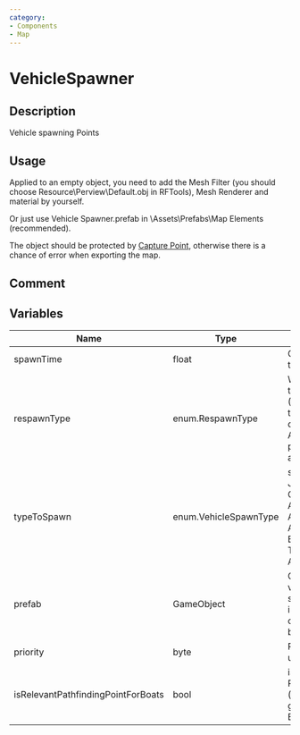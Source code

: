 ```yaml
---
category: 
- Components
- Map
---
```

# VehicleSpawner
## Description

Vehicle spawning Points

## Usage

Applied to an empty object, you need to add the Mesh Filter (you should choose Resource\Perview\Default.obj in RFTools), Mesh Renderer and material by yourself.

Or just use Vehicle Spawner.prefab in \Assets\Prefabs\Map Elements (recommended).

The object should be protected by [Capture Point](./CapturePoint.md), otherwise there is a chance of error when exporting the map.

## Comment

## Variables
| Name | Type | Description |
| ----------- | ----------- | ----------- |
| spawnTime  | float | Generation interval of two carriers |  
| respawnType  | enum.RespawnType | When to regenerate the carrier (AfterDestroyed=After the previous one is destroyed, AfterMoved=After the previous one is driven away, Never=Never) |  
| typeToSpawn | enum.VehicleSpawnType | spawn type(Jeep, JeepMachineGun, Quad, Tank, AttackHelicopter, AttackPlane, Rhib, AttackBoat, BombPlane, TransportHelicopter, Apc) |  
| prefab | GameObject | Custom spawn vehicle Prefab (i.e. specify one individually, this option is not affected by game options) |  
| priority  | byte | Priority (role unknown) |  
| isRelevantPathfindingPointForBoats  | bool | is the Pathfinding Point of the boat (enable when the generated carrier is a Boat) |  
